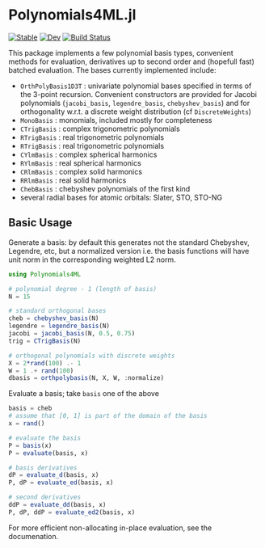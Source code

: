 # Polynomials4ML.jl

[![Stable](https://img.shields.io/badge/docs-stable-blue.svg)](https://ACEsuit.github.io/Polynomials4ML.jl/stable/)
[![Dev](https://img.shields.io/badge/docs-dev-blue.svg)](https://ACEsuit.github.io/Polynomials4ML.jl/dev/)
[![Build Status](https://github.com/ACEsuit/Polynomials4ML.jl/actions/workflows/CI.yml/badge.svg?branch=main)](https://github.com/ACEsuit/Polynomials4ML.jl/actions/workflows/CI.yml?query=branch%3Amain)

This package implements a few polynomial basis types, convenient methods for evaluation, derivatives up to second order and (hopefull fast) batched evaluation. The bases currently implemented include: 
* `OrthPolyBasis1D3T` : univariate polynomial bases specified in terms of the 3-point recursion. Convenient constructors are provided for Jacobi polynomials (`jacobi_basis`, `legendre_basis`, `chebyshev_basis`) and for orthogonality w.r.t. a discrete weight distribution (cf `DiscreteWeights`)
* `MonoBasis` : monomials, included mostly for completeness
* `CTrigBasis` : complex trigonometric polynomials 
* `RTrigBasis` : real trigonometric polynomials 
* `RTrigBasis` : real trigonometric polynomials 
* `CYlmBasis` : complex spherical harmonics 
* `RYlmBasis` : real spherical  harmonics 
* `CRlmBasis` : complex solid harmonics 
* `RRlmBasis` : real solid harmonics
* `ChebBasis` : chebyshev polynomials of the first kind 
* several radial bases for atomic orbitals: Slater, STO, STO-NG


## Basic Usage 

Generate a basis: by default this generates not the standard Chebyshev, Legendre, etc, but a normalized version i.e. the basis functions will have unit norm in the corresponding weighted L2 norm. 
```julia 
using Polynomials4ML 

# polynomial degree - 1 (length of basis)
N = 15 

# standard orthogonal bases 
cheb = chebyshev_basis(N)
legendre = legendre_basis(N) 
jacobi = jacobi_basis(N, 0.5, 0.75)
trig = CTrigBasis(N)

# orthogonal polynomials with discrete weights 
X = 2*rand(100) .- 1
W = 1 .+ rand(100)
dbasis = orthpolybasis(N, X, W, :normalize)
``` 

Evaluate a basis; take `basis` one of the above
```julia 
basis = cheb
# assume that [0, 1] is part of the domain of the basis
x = rand()

# evaluate the basis
P = basis(x) 
P = evaluate(basis, x)

# basis derivatives 
dP = evaluate_d(basis, x)
P, dP = evaluate_ed(basis, x)

# second derivatives 
ddP = evaluate_dd(basis, x)
P, dP, ddP = evaluate_ed2(basis, x)
```
For more efficient non-allocating in-place evaluation, see the documenation. 
